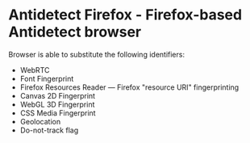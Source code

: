 # Antidetect Firefox - Firefox-based Antidetect browser

Browser is able to substitute the following identifiers:

* WebRTC
* Font Fingerprint
* Firefox Resources Reader — Firefox "resource URI" fingerprinting
* Canvas 2D Fingerprint
* WebGL 3D Fingerprint
* CSS Media Fingerprint
* Geolocation
* Do-not-track flag
